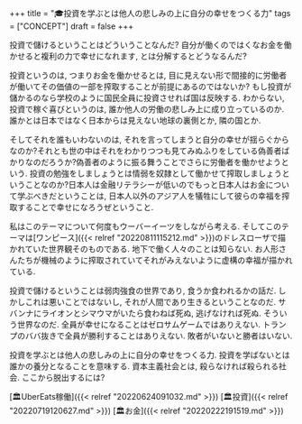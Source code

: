 +++
title = "🎓投資を学ぶとは他人の悲しみの上に自分の幸せをつくる力"
tags = ["CONCEPT"]
draft = false
+++

投資で儲けるということはどういうことなんだ? 自分が働くのではくなお金を働かせると複利の力で幸せになれます, とは分解するとどうなるんだ?

投資というのは, つまりお金を働かせるとは, 目に見えない形で間接的に労働者が働いてその価値の一部を搾取することが前提にあるのではないか? もし投資が儲かるのなら学校のように国民全員に投資させれば国は反映する. わからない, 投資で稼ぐ喜びというのは, 誰か他人の労働の悲しみ上に成り立っているのか. 誰かとは日本ではなく日本からは見えない地球の裏側とか, 隣の国とか.

そしてそれを誰もいわないのは, それを言ってしまうと自分の幸せが揺らぐからなのか?それとも世の中はそれをわかりつつも見てみぬふりをしている偽善者ばかりなのだろうか?偽善者のように振る舞うことでさらに労働者を働かせようという. 投資の勉強をしましょうとは情弱を奴隷として働かせて搾取しましょうということなのか?日本人は金融リテラシーが低いのでもっと日本人はお金について学ぶべきだということは, 日本人以外のアジア人を犠牲にして彼らの幸福を搾取することで幸せになろうぜということ.

私はこのテーマについて何度もウーバーイーツをしながら考える. そしてこのテーマは[ワンピース]({{< relref "20220811115212.md" >}})のドレスローザで描かれていた世界観そのものである. 地下で働く人々のことは知らない. お人形さんたちが機械のように搾取されていてそれがみえないように虚構の幸福が描かれている.

投資で儲けるということは弱肉強食の世界であり, 食うか食われるかの話だ. しかしこれは悪いことではないし, それが人間であり生きるということなのだ. サバンナにライオンとシマウマがいたら食わねば死ぬ, 逃げなければ死ぬ. そういう世界なのだ. 全員が幸せになることはゼロサムゲームではありえない. トランプのババ抜きで全員が勝利することはありえない. 敗者がいないと勝者はいない.

投資を学ぶとは他人の悲しみの上に自分の幸せをつくる力. 投資を学ばないとは誰かの養分となることを意味する. 資本主義社会とは, 殺らなければ殺られる社会. ここから脱出するには?

[🏛UberEats稼働]({{< relref "20220624091032.md" >}}) [🏛投資]({{< relref "20220719120627.md" >}}) [🏛お金]({{< relref "20220222191519.md" >}})
